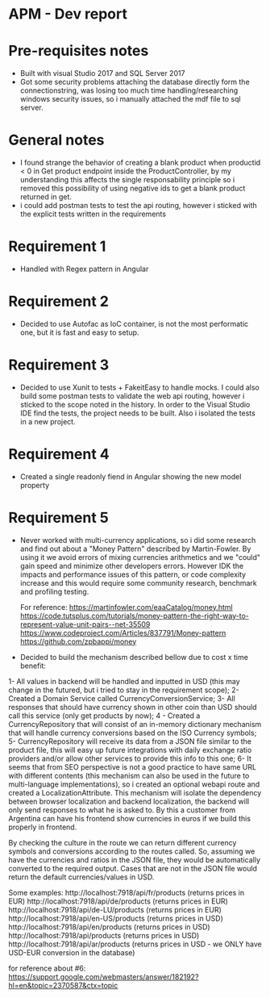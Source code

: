 # APM - Dev report

# Pre-requisites notes

  - Built with visual Studio 2017 and SQL Server 2017
  - Got some security problems attaching the database directly form the connectionstring, was losing too much time handling/researching windows security issues, so i manually attached the mdf file to sql server.

# General notes
- I found strange the behavior of creating a blank product when productid < 0 in Get product endpoint inside the ProductController, by my understanding this affects the single responsability principle so i removed this possibility of using negative ids to get a blank product returned in get.
- i could add postman tests to test the api routing, however i sticked with the explicit tests written in the requirements



# Requirement 1
- Handled with Regex pattern in Angular
 
# Requirement 2
- Decided to use Autofac as IoC container, is not the most performatic one, but it is fast and easy to setup.
    
# Requirement 3
- Decided to use Xunit to tests + FakeitEasy to handle mocks. I could also build some postman tests to validate the web api routing, however i sticked to the scope noted in the history. In order to the Visual Studio IDE find the tests, the project needs to be built. Also i isolated the tests in a new project.

# Requirement 4
- Created a single readonly fiend in Angular showing the new model property

# Requirement 5
- Never worked with multi-currency applications, so i did some  research and find out about a "Money Pattern" described by Martin-Fowler. By using it we avoid errors of mixing currencies arithmetics and we "could" gain speed and minimize other developers errors. However IDK the impacts and performance issues of this pattern, or code complexity increase and this would require some community research, benchmark and profiling testing.

    For reference: 
    https://martinfowler.com/eaaCatalog/money.html
    https://code.tutsplus.com/tutorials/money-pattern-the-right-way-to-represent-value-unit-pairs--net-35509
    https://www.codeproject.com/Articles/837791/Money-pattern
    https://github.com/zpbappi/money
    
- Decided to build the mechanism described bellow due to cost x time benefit:

1- All values in backend will be handled and inputted in USD (this may change in the futured, but i tried to stay in the requirement scope);
2- Created a Domain Service called CurrencyConversionService;
3- All responses that should have currency shown in other coin than USD should call this service (only get products by now);
4 - Created a CurrencyRepository that will consist of an in-memory dictionary mechanism that will handle currency conversions based on the ISO Currency symbols;
5- CurrencyRepository will receive its data from a JSON file similar to the product file, this will easy up future integrations with daily exchange ratio providers and/or allow other services to provide this info to this one;
6- It seems that from SEO perspective is not a good practice to have same URL with different contents (this mechanism can also be used in the future to multi-language implementations), so i created an optional webapi route and created a LocalizationAttribute. This mechanism will isolate the dependency between browser localization and backend localization, the backend will only send responses to what he is asked to. By this a customer from Argentina can have his frontend show currencies in euros if we build this properly in frontend.

By checking the culture in the route we can return different currency symbols and conversions according to the routes called. So, assuming we have the currencies and ratios in the JSON file, they would be automatically converted to the required output. Cases that are not in the  JSON file would return the default currencies/values in USD.

Some examples:
http://localhost:7918/api/fr/products (returns prices in EUR)
http://localhost:7918/api/de/products (returns prices in EUR)
http://localhost:7918/api/de-LU/products (returns prices in EUR)
http://localhost:7918/api/en-US/products (returns prices in USD)
http://localhost:7918/api/en/products (returns prices in USD)
http://localhost:7918/api/products (returns prices in USD)
http://localhost:7918/api/ar/products (returns prices in USD - we ONLY have USD-EUR conversion in the database)


for reference about #6:
https://support.google.com/webmasters/answer/182192?hl=en&topic=2370587&ctx=topic


